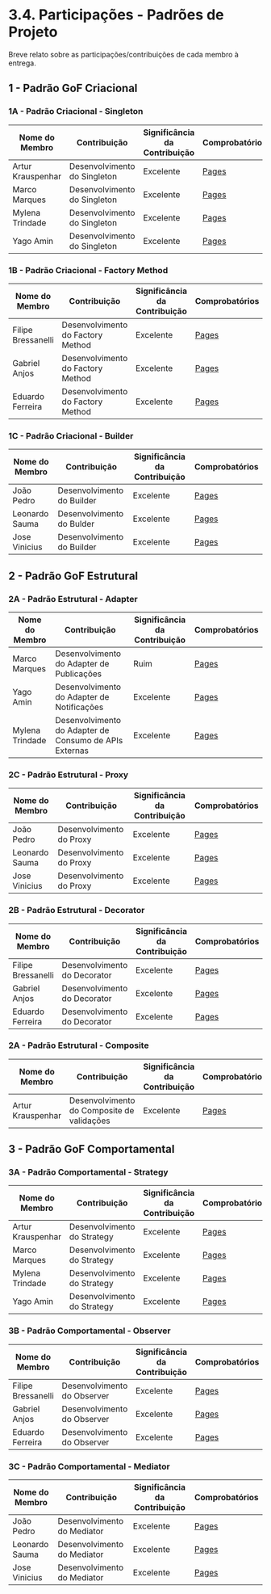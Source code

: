 # 3.4. Participações - Padrões de Projeto

Breve relato sobre as participações/contribuições de cada membro à entrega.

## 1 - Padrão GoF Criacional

<!-- |Nome do Membro | Contribuição (Padrões – FOCO_1) | Significância da Contribuição para o Projeto (Excelente/Boa/Regular/Ruim/Nula) | Comprobatórios Claros (com link)

EXEMPLO:
| Fulano | 1. Introdução do Padrão Singleton à Equipe, evidenciando um possível uso do mesmo no escopo da aplicação. 2. Leitura de materiais bibliográficos, tais como: FONTE_GOF. | Boa | Registro nos Versionamentos do Documento de GoF Criacional, conforme (link).

TODOS DEVEM PARTICIPAR, MOSTRANDO SEUS PONTOS DE VISTA E COMO COLABORARAM NESSA ETAPA DA ENTREGA COM COMPROBATÓRIOS. -->

### 1A - Padrão Criacional - Singleton

| Nome do Membro    | Contribuição                 | Significância da Contribuição | Comprobatórios                                                                                                                   |
| ----------------- | ---------------------------- | ----------------------------- | -------------------------------------------------------------------------------------------------------------------------------- |
| Artur Krauspenhar | Desenvolvimento do Singleton | Excelente                     | [Pages](https://unbarqdsw2025-2-turma01.github.io/2025.2-T01-G6-QueroBemEstar_Entrega_03/#/./PadroesDeProjeto/3.1.1.Singleton) |
| Marco Marques     | Desenvolvimento do Singleton | Excelente                     | [Pages](https://unbarqdsw2025-2-turma01.github.io/2025.2-T01-G6-QueroBemEstar_Entrega_03/#/./PadroesDeProjeto/3.1.1.Singleton) |
| Mylena Trindade   | Desenvolvimento do Singleton | Excelente                     | [Pages](https://unbarqdsw2025-2-turma01.github.io/2025.2-T01-G6-QueroBemEstar_Entrega_03/#/./PadroesDeProjeto/3.1.1.Singleton) |
| Yago Amin         | Desenvolvimento do Singleton | Excelente                     | [Pages](https://unbarqdsw2025-2-turma01.github.io/2025.2-T01-G6-QueroBemEstar_Entrega_03/#/./PadroesDeProjeto/3.1.1.Singleton) |

### 1B - Padrão Criacional - Factory Method

| Nome do Membro    | Contribuição                 | Significância da Contribuição | Comprobatórios                                                                                                                   |
| ----------------- | ---------------------------- | ----------------------------- | -------------------------------------------------------------------------------------------------------------------------------- |
| Filipe Bressanelli | Desenvolvimento do Factory Method | Excelente | [Pages](https://unbarqdsw2025-2-turma01.github.io/2025.2-T01-G6-QueroBemEstar_Entrega_03/#/./PadroesDeProjeto/3.1.2.Factory) |
| Gabriel Anjos | Desenvolvimento do Factory Method | Excelente |  [Pages](https://unbarqdsw2025-2-turma01.github.io/2025.2-T01-G6-QueroBemEstar_Entrega_03/#/./PadroesDeProjeto/3.1.2.Factory) |
| Eduardo Ferreira | Desenvolvimento do Factory Method | Excelente | [Pages](https://unbarqdsw2025-2-turma01.github.io/2025.2-T01-G6-QueroBemEstar_Entrega_03/#/./PadroesDeProjeto/3.1.2.Factory) |


### 1C - Padrão Criacional - Builder

| Nome do Membro    | Contribuição                 | Significância da Contribuição | Comprobatórios                                                                                                                   |
| ----------------- | ---------------------------- | ----------------------------- | -------------------------------------------------------------------------------------------------------------------------------- |
| João Pedro | Desenvolvimento do Builder | Excelente                     | [Pages](https://unbarqdsw2025-2-turma01.github.io/2025.2-T01-G6-QueroBemEstar_Entrega_03/#/./PadroesDeProjeto/3.1.3.Builder) |
| Leonardo Sauma    | Desenvolvimento do Bulder | Excelente                     | [Pages](https://unbarqdsw2025-2-turma01.github.io/2025.2-T01-G6-QueroBemEstar_Entrega_03/#/./PadroesDeProjeto/3.1.3.Builder)  |
| Jose Vinicius  | Desenvolvimento do Builder | Excelente                     | [Pages](https://unbarqdsw2025-2-turma01.github.io/2025.2-T01-G6-QueroBemEstar_Entrega_03/#/./PadroesDeProjeto/3.1.3.Builder)  |



## 2 - Padrão GoF Estrutural

<!-- |Nome do Membro | Contribuição (Padrões – FOCO_2) | Significância da Contribuição para o Projeto (Excelente/Boa/Regular/Ruim/Nula) | Comprobatórios Claros (com link)

EXEMPLO:
| Fulano | 1. Estudos Complementares sobre o Padrão Decorator. 2. Live Realizada em Equipe para Explicar aos Demais Membros o Padrão Estudado. | Excelente | Registro nos Versionamentos do Documento de GoF Estrutural, conforme (link).

TODOS DEVEM PARTICIPAR, MOSTRANDO SEUS PONTOS DE VISTA E COMO COLABORARAM NESSA ETAPA DA ENTREGA COM COMPROBATÓRIOS. -->

### 2A - Padrão Estrutural - Adapter

| Nome do Membro  | Contribuição                                           | Significância da Contribuição | Comprobatórios                                                                                                                                                               |
| --------------- | ------------------------------------------------------ | ----------------------------- | ---------------------------------------------------------------------------------------------------------------------------------------------------------------------------- |
| Marco Marques   | Desenvolvimento do Adapter de Publicações              | Ruim                          | [Pages](https://unbarqdsw2025-2-turma01.github.io/2025.2-T01-G6-QueroBemEstar_Entrega_03/#/./PadroesDeProjeto/3.2.2.Adapter)       |
| Yago Amin       | Desenvolvimento do Adapter de Notificações             | Excelente                     | [Pages](https://unbarqdsw2025-2-turma01.github.io/2025.2-T01-G6-QueroBemEstar_Entrega_03/#/./PadroesDeProjeto/3.2.2.Adapter)        |
| Mylena Trindade | Desenvolvimento do Adapter de Consumo de APIs Externas | Excelente                     | [Pages](https://unbarqdsw2025-2-turma01.github.io/2025.2-T01-G6-QueroBemEstar_Entrega_03/#/./PadroesDeProjeto/3.2.2.Adapter)   |

### 2C - Padrão Estrutural - Proxy
| Nome do Membro    | Contribuição                 | Significância da Contribuição | Comprobatórios                                                                                                                   |
| ----------------- | ---------------------------- | ----------------------------- | -------------------------------------------------------------------------------------------------------------------------------- |
| João Pedro | Desenvolvimento do Proxy | Excelente                     | [Pages](https://unbarqdsw2025-2-turma01.github.io/2025.2-T01-G6-QueroBemEstar_Entrega_03/#/./PadroesDeProjeto/3.2.1.Proxy)   |
| Leonardo Sauma    | Desenvolvimento do Proxy | Excelente                     | [Pages](https://unbarqdsw2025-2-turma01.github.io/2025.2-T01-G6-QueroBemEstar_Entrega_03/#/./PadroesDeProjeto/3.2.1.Proxy)   |
| Jose Vinicius  | Desenvolvimento do Proxy | Excelente                     | [Pages](https://unbarqdsw2025-2-turma01.github.io/2025.2-T01-G6-QueroBemEstar_Entrega_03/#/./PadroesDeProjeto/3.2.1.Proxy)  |

### 2B - Padrão Estrutural - Decorator
| Nome do Membro    | Contribuição                 | Significância da Contribuição | Comprobatórios                                                                                                                   |
| ----------------- | ---------------------------- | ----------------------------- | -------------------------------------------------------------------------------------------------------------------------------- |
| Filipe Bressanelli | Desenvolvimento do Decorator | Excelente | [Pages](https://unbarqdsw2025-2-turma01.github.io/2025.2-T01-G6-QueroBemEstar_Entrega_03/#/./PadroesDeProjeto/3.2.5.Decorator) |
| Gabriel Anjos | Desenvolvimento do Decorator | Excelente | [Pages](https://unbarqdsw2025-2-turma01.github.io/2025.2-T01-G6-QueroBemEstar_Entrega_03/#/./PadroesDeProjeto/3.2.5.Decorator)  |
| Eduardo Ferreira | Desenvolvimento do Decorator | Excelente | [Pages](https://unbarqdsw2025-2-turma01.github.io/2025.2-T01-G6-QueroBemEstar_Entrega_03/#/./PadroesDeProjeto/3.2.5.Decorator)  |

### 2A - Padrão Estrutural - Composite

| Nome do Membro    | Contribuição                               | Significância da Contribuição | Comprobatórios                                                                                                                   |
| ----------------- | ------------------------------------------ | ----------------------------- | -------------------------------------------------------------------------------------------------------------------------------- |
| Artur Krauspenhar | Desenvolvimento do Composite de validações | Excelente                     | [Pages](https://unbarqdsw2025-2-turma01.github.io/2025.2-T01-G6-QueroBemEstar_Entrega_03/#/./PadroesDeProjeto/3.2.3.Composite) |

## 3 - Padrão GoF Comportamental

### 3A - Padrão Comportamental - Strategy

| Nome do Membro    | Contribuição                | Significância da Contribuição | Comprobatórios                                                                                                                       |
| ----------------- | --------------------------- | ----------------------------- | ------------------------------------------------------------------------------------------------------------------------------------ |
| Artur Krauspenhar | Desenvolvimento do Strategy | Excelente                     | [Pages](https://unbarqdsw2025-2-turma01.github.io/2025.2-T01-G6-QueroBemEstar_Entrega_03/#/./PadroesDeProjeto/3.3.1.Strategy) |
| Marco Marques     | Desenvolvimento do Strategy | Excelente                     | [Pages](https://unbarqdsw2025-2-turma01.github.io/2025.2-T01-G6-QueroBemEstar_Entrega_03/#/./PadroesDeProjeto/3.3.1.Strategy) |
| Mylena Trindade   | Desenvolvimento do Strategy | Excelente                     | [Pages](https://unbarqdsw2025-2-turma01.github.io/2025.2-T01-G6-QueroBemEstar_Entrega_03/#/./PadroesDeProjeto/3.3.1.Strategy) |
| Yago Amin         | Desenvolvimento do Strategy | Excelente                     | [Pages](https://unbarqdsw2025-2-turma01.github.io/2025.2-T01-G6-QueroBemEstar_Entrega_03/#/./PadroesDeProjeto/3.3.1.Strategy) |

### 3B - Padrão Comportamental - Observer
| Nome do Membro    | Contribuição                 | Significância da Contribuição | Comprobatórios                                                                                                                   |
| ----------------- | ---------------------------- | ----------------------------- | -------------------------------------------------------------------------------------------------------------------------------- |
| Filipe Bressanelli | Desenvolvimento do Observer | Excelente | [Pages](https://unbarqdsw2025-2-turma01.github.io/2025.2-T01-G6-QueroBemEstar_Entrega_03/#/./PadroesDeProjeto/3.3.2.Observer) |
| Gabriel Anjos | Desenvolvimento do Observer | Excelente | [Pages](https://unbarqdsw2025-2-turma01.github.io/2025.2-T01-G6-QueroBemEstar_Entrega_03/#/./PadroesDeProjeto/3.3.2.Observer) |
| Eduardo Ferreira | Desenvolvimento do Observer | Excelente | [Pages](https://unbarqdsw2025-2-turma01.github.io/2025.2-T01-G6-QueroBemEstar_Entrega_03/#/./PadroesDeProjeto/3.3.2.Observer) |

### 3C - Padrão Comportamental - Mediator
| Nome do Membro    | Contribuição                 | Significância da Contribuição | Comprobatórios                                                                                                                   |
| ----------------- | ---------------------------- | ----------------------------- | -------------------------------------------------------------------------------------------------------------------------------- |
| João Pedro | Desenvolvimento do Mediator | Excelente                     | [Pages](https://unbarqdsw2025-2-turma01.github.io/2025.2-T01-G6-QueroBemEstar_Entrega_03/#/./PadroesDeProjeto/3.3.3.Mediator) |
| Leonardo Sauma    | Desenvolvimento do Mediator | Excelente                     | [Pages](https://unbarqdsw2025-2-turma01.github.io/2025.2-T01-G6-QueroBemEstar_Entrega_03/#/./PadroesDeProjeto/3.3.3.Mediator) |
| Jose Vinicius  | Desenvolvimento do Mediator | Excelente                     | [Pages](https://unbarqdsw2025-2-turma01.github.io/2025.2-T01-G6-QueroBemEstar_Entrega_03/#/./PadroesDeProjeto/3.3.3.Mediator) |


<!-- |Nome do Membro | Contribuição (Padrões – FOCO_3) | Significância da Contribuição para o Projeto (Excelente/Boa/Regular/Ruim/Nula) | Comprobatórios Claros (com link)

EXEMPLO:
| Fulano | 1. Documentação Geral do Padrão Strategy na Wiki. | Regular | Registro nos Versionamentos do Documento de GoF Comportamental, conforme (link).

TODOS DEVEM PARTICIPAR, MOSTRANDO SEUS PONTOS DE VISTA E COMO COLABORARAM NESSA ETAPA DA ENTREGA COM COMPROBATÓRIOS. -->
